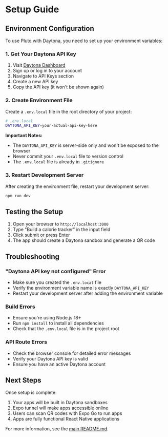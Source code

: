 # Setup Guide

## Environment Configuration

To use Pluto with Daytona, you need to set up your environment variables:

### 1. Get Your Daytona API Key

1. Visit [Daytona Dashboard](https://www.daytona.io/docs/)
2. Sign up or log in to your account
3. Navigate to API Keys section
4. Create a new API key
5. Copy the API key (it won't be shown again)

### 2. Create Environment File

Create a `.env.local` file in the root directory of your project:

```bash
# .env.local
DAYTONA_API_KEY=your-actual-api-key-here
```

**Important Notes:**

- The `DAYTONA_API_KEY` is server-side only and won't be exposed to the browser
- Never commit your `.env.local` file to version control
- The `.env.local` file is already in `.gitignore`

### 3. Restart Development Server

After creating the environment file, restart your development server:

```bash
npm run dev
```

## Testing the Setup

1. Open your browser to `http://localhost:3000`
2. Type "Build a calorie tracker" in the input field
3. Click submit or press Enter
4. The app should create a Daytona sandbox and generate a QR code

## Troubleshooting

### "Daytona API key not configured" Error

- Make sure you created the `.env.local` file
- Verify the environment variable name is exactly `DAYTONA_API_KEY`
- Restart your development server after adding the environment variable

### Build Errors

- Ensure you're using Node.js 18+
- Run `npm install` to install all dependencies
- Check that the `.env.local` file is in the project root

### API Route Errors

- Check the browser console for detailed error messages
- Verify your Daytona API key is valid
- Ensure you have an active Daytona account

## Next Steps

Once setup is complete:

1. Your apps will be built in Daytona sandboxes
2. Expo tunnel will make apps accessible online
3. Users can scan QR codes with Expo Go to run apps
4. Apps are fully functional React Native applications

For more information, see the [main README.md](README.md).
